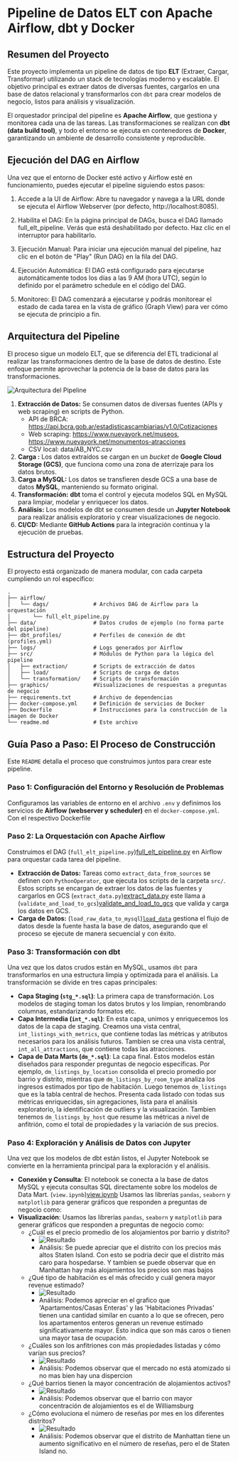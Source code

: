 # Pipeline de Datos ELT con Apache Airflow, dbt y Docker

## Resumen del Proyecto

Este proyecto implementa un pipeline de datos de tipo **ELT** (Extraer, Cargar, Transformar) utilizando un stack de tecnologías moderno y escalable. El objetivo principal es extraer datos de diversas fuentes, cargarlos en una base de datos relacional y transformarlos con `dbt` para crear modelos de negocio, listos para análisis y visualización.

El orquestador principal del pipeline es **Apache Airflow**, que gestiona y monitorea cada una de las tareas. Las transformaciones se realizan con **dbt (data build tool)**, y todo el entorno se ejecuta en contenedores de **Docker**, garantizando un ambiente de desarrollo consistente y reproducible.

## Ejecución del DAG en Airflow
Una vez que el entorno de Docker esté activo y Airflow esté en funcionamiento, puedes ejecutar el pipeline siguiendo estos pasos:

1. Accede a la UI de Airflow: Abre tu navegador y navega a la URL donde se ejecuta el Airflow Webserver (por defecto, http://localhost:8085).

2. Habilita el DAG: En la página principal de DAGs, busca el DAG llamado full_elt_pipeline. Verás que está deshabilitado por defecto. Haz clic en el interruptor para habilitarlo.

3. Ejecución Manual: Para iniciar una ejecución manual del pipeline, haz clic en el botón de "Play" (Run DAG) en la fila del DAG.

4. Ejecución Automática: El DAG está configurado para ejecutarse automáticamente todos los días a las 9 AM (hora UTC), según lo definido por el parámetro schedule en el código del DAG.

5. Monitoreo: El DAG comenzará a ejecutarse y podrás monitorear el estado de cada tarea en la vista de gráfico (Graph View) para ver cómo se ejecuta de principio a fin.

## Arquitectura del Pipeline

El proceso sigue un modelo ELT, que se diferencia del ETL tradicional al realizar las transformaciones dentro de la base de datos de destino. Este enfoque permite aprovechar la potencia de la base de datos para las transformaciones.

![Arquitectura del Pipeline](ghapics/img/arquitectura.png)

1.  **Extracción de Datos:** Se consumen datos de diversas fuentes (APIs y web scraping) en scripts de Python.
    * API de BRCA: https://api.bcra.gob.ar/estadisticascambiarias/v1.0/Cotizaciones
    * Web scraping: https://www.nuevayork.net/museos, https://www.nuevayork.net/monumentos-atracciones
    * CSV local: data/AB_NYC.csv
2.  **Carga :** Los datos extraídos se cargan en un *bucket* de **Google Cloud Storage (GCS)**, que funciona como una zona de aterrizaje para los datos brutos.
3.  **Carga a MySQL:** Los datos se transfieren desde GCS a una base de datos **MySQL**, manteniendo su formato original.
4.  **Transformación:** **dbt** toma el control y ejecuta modelos SQL en MySQL para limpiar, modelar y enriquecer los datos.
5.  **Análisis:** Los modelos de dbt se consumen desde un **Jupyter Notebook** para realizar análisis exploratorio y crear visualizaciones de negocio.
6.  **CI/CD:**  Mediante **GitHub Actions** para la integración continua y la ejecución de pruebas.

## Estructura del Proyecto

El proyecto está organizado de manera modular, con cada carpeta cumpliendo un rol específico:
```
.
├── airflow/
│   └── dags/              # Archivos DAG de Airflow para la orquestación
│       └── full_elt_pipeline.py
├── data/                  # Datos crudos de ejemplo (no forma parte del pipeline)
├── dbt_profiles/          # Perfiles de conexión de dbt (profiles.yml)
├── logs/                  # Logs generados por Airflow
├── src/                   # Módulos de Python para la lógica del pipeline
│   ├── extraction/        # Scripts de extracción de datos
│   ├── load/              # Scripts de carga de datos
│   └── transformation/    # Scripts de transformación
├── graphics/              #Visualizaciones de respuestas a preguntas de negocio
├── requirements.txt       # Archivo de dependencias
├── docker-compose.yml     # Definición de servicios de Docker
├── Dockerfile             # Instrucciones para la construcción de la imagen de Docker
└── readme.md              # Este archivo

```

## Guía Paso a Paso: El Proceso de Construcción

Este `README` detalla el proceso que construimos juntos para crear este pipeline.

### Paso 1: Configuración del Entorno y Resolución de Problemas

Configuramos las variables de entorno en el archivo `.env` y definimos los servicios de **Airflow (webserver y scheduler)** en el `docker-compose.yml`. Con el respectivo Dockerfile

### Paso 2: La Orquestación con Apache Airflow

Construimos el DAG (`full_elt_pipeline.py`)[full_elt_pipeline.py](airflow/dags/full_elt_pipeline.py) en Airflow para orquestar cada tarea del pipeline.

* **Extracción de Datos:** Tareas como `extract_data_from_sources` se definen con `PythonOperator`, que ejecuta los scripts de la carpeta `src/`. Estos scripts se encargan de extraer los datos de las fuentes y cargarlos en GCS (`extract_data.py`)[extract_data.py](src/extraction/extract_data.py) este llama a (`validate_and_load_to_gcs`)[validate_and_load_to_gcs](src/load/validate_and_load_gcs.py) que valida y carga los datos en GCS.
* **Carga de Datos:**  (`load_raw_data_to_mysql`)[`load_data`](src/load/load_data.py) gestiona el flujo de datos desde la fuente hasta la base de datos, asegurando que el proceso se ejecute de manera secuencial y con éxito.

### Paso 3: Transformación con dbt

Una vez que los datos crudos están en MySQL, usamos `dbt` para transformarlos en una estructura limpia y optimizada para el análisis. La transformación se divide en tres capas principales:

* **Capa Staging (`stg_*.sql`)**: La primera capa de transformación. Los modelos de staging toman los datos brutos y los limpian, renombrando columnas, estandarizando formatos etc.
* **Capa Intermedia (`int_*.sql`)**: En esta capa, unimos y enriquecemos los datos de la capa de staging. Creamos una vista central, `int_listings_with_metrics`, que contiene todas las métricas y atributos necesarios para los análisis futuros.
Tambien se crea una vista central, `int_all_attractions`, que contiene todas las atracciones.
* **Capa de Data Marts (`dm_*.sql`)**: La capa final. Estos modelos están diseñados para responder preguntas de negocio específicas. 
Por ejemplo, `dm_listings_by_location` consolida el precio promedio por barrio y distrito, mientras que `dm_listings_by_room_type` analiza los ingresos estimados por tipo de habitación.
Luego tenemos `dm_listings` que es la tabla central de hechos. Presenta cada listado con todas sus métricas enriquecidas, sin agregaciones, lista para el análisis exploratorio, la identificación de outliers y la visualización.
Tambien tenemos `dm_listings_by_host` que resume las métricas a nivel de anfitrión, como el total de propiedades y la variación de sus precios.


### Paso 4: Exploración y Análisis de Datos con Jupyter

Una vez que los modelos de dbt están listos, el Jupyter Notebook se convierte en la herramienta principal para la exploración y el análisis.

* **Conexión y Consulta**: El notebook se conecta a la base de datos MySQL y ejecuta consultas SQL directamente sobre los modelos de Data Mart.
(`view.ipynb`)[view.ipynb](ghapics/view.ipynb) Usamos las librerías `pandas`, `seaborn` y `matplotlib` para generar gráficos que responden a preguntas de negocio como:
* **Visualización**: Usamos las librerías `pandas`, `seaborn` y `matplotlib` para generar gráficos que responden a preguntas de negocio como:
    * ¿Cuál es el precio promedio de los alojamientos por barrio y distrito?
        * ![Resultado](ghapics/img/precio_barrio_distrito.png)
        * Análisis: Se puede apreciar que el distrito con los precios más altos Staten Island. Con esto se podria decir que el distrito más caro para hospedarse. Y tambien se puede observar que en Manhattan hay más alojamientos los precios son mas bajos
    * ¿Qué tipo de habitación es el más ofrecido y cuál genera mayor revenue estimado?
        * ![Resultado](ghapics/img/tipo_hab_ofrecidos.png)
        * Análisis: Podemos apreciar en el grafico que 'Apartamentos/Casas Enteras' y las 'Habitaciones Privadas' tienen una cantidad similar en cuanto a lo que se ofrecen, pero los apartamentos enteros generan un revenue estimado significativamente mayor. Esto indica que son más caros o tienen una mayor tasa de ocupación.
    * ¿Cuáles son los anfitriones con más propiedades listadas y cómo varían sus precios?
        * ![Resultado](ghapics/img/propiedades_precios_anfitrion.png)
        * Análisis: Podemos observar que el mercado no está atomizado si no mas bien hay una dispercion
    * ¿Qué barrios tienen la mayor concentración de alojamientos activos?
        * ![Resultado](ghapics/img/barrios_mayor_alojamiento.png)
        * Análisis: Podemos observar que el barrio con mayor concentración de alojamientos es el de Williamsburg
    * ¿Cómo evoluciona el número de reseñas por mes en los diferentes distritos?
        * ![Resultado](ghapics/img/ev_reseñas.png)
        * Análisis: Podemos observar que el distrito de Manhattan tiene un aumento significativo en el número de reseñas, pero el de Staten Island no.
